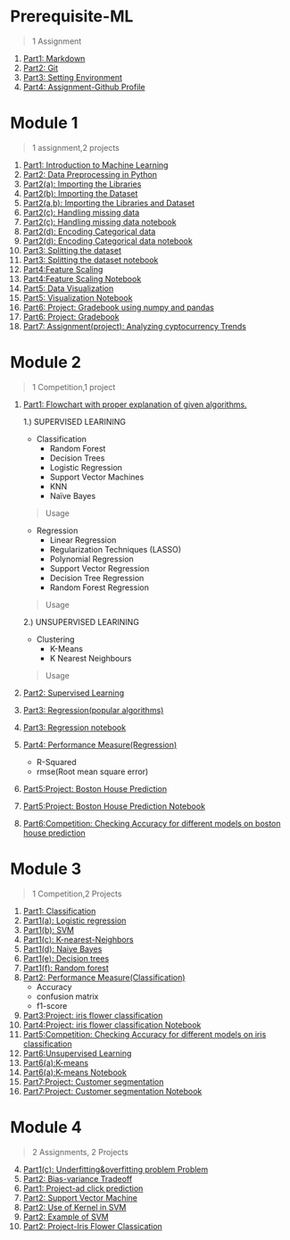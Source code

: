 # Prerequisite-ML

> 1 Assignment

1. [Part1: Markdown](Part1-markdown.md)
2. [Part2: Git](Part2-git.md)
3. [Part3: Setting Environment](Part3-env.md)
4. [Part4: Assignment-Github Profile](Part4-ass.md)

# Module 1

> 1 assignment,2 projects 

1. [Part1: Introduction to Machine Learning ](Part1-ML.md)
2. [Part2: Data Preprocessing in Python](Part2-preprocess.md)
3. [Part2(a): Importing the Libraries](Part2(a)-imp_lib.md)
4. [Part2(b): Importing the Dataset](Part2(b)-imp_data.md)
5. [Part2(a,b): Importing the Libraries and Dataset](Part2(a,b)-imp_lib&data.md)
7. [Part2(c): Handling missing data](Part2(c)-Missing.md)
8. [Part2(c): Handling missing data notebook](Part2(c)-Missing.ipynb)
9. [Part2(d): Encoding Categorical data](Part2(d)-Encoding.md)
10. [Part2(d): Encoding Categorical data notebook](Part2(d)-Encoding.ipynb)
11. [Part3: Splitting the dataset](Part3-split.md)
12. [Part3: Splitting the dataset notebook](Part3-split.ipynb)
13. [Part4:Feature Scaling](part4-feature.md)
14. [Part4:Feature Scaling Notebook](part4-feature.ipynb)
15. [Part5: Data Visualization ](Part5-visualisation_theory.md)
16. [Part5: Visualization Notebook](Part5-visualization.ipynb)
17. [Part6: Project: Gradebook using numpy and pandas](Part6-gradebook.md)
18. [Part6: Project: Gradebook](Part6-gradebook.ipynb)
17. [Part7: Assignment(project): Analyzing cyptocurrency Trends](Part7-crpto.ipynb)

# Module 2

> 1 Competition,1 project
1. [Part1: Flowchart with proper explanation of given algorithms.](Part1-flowchart.md)  

   1.) SUPERVISED LEARINING
     * Classification
       * Random Forest
       * Decision Trees
       * Logistic Regression
       * Support Vector Machines
       * KNN
       * Naïve Bayes
     > Usage
     * Regression
       * Linear Regression
       * Regularization Techniques (LASSO)
       * Polynomial Regression
       * Support Vector Regression
       * Decision Tree Regression
       * Random Forest Regression
     > Usage  
     
   2.) UNSUPERVISED LEARINING
     * Clustering
        * K-Means
        * K Nearest Neighbours
     > Usage
    
2. [Part2: Supervised Learning](Part2-supervised_learning.md)
3. [Part3: Regression(popular algorithms)](Part3-regression.md)
4. [Part3: Regression notebook](Part3-regression.ipynb)
5. [Part4: Performance Measure(Regression)](Part4-Performance_measure-reg.md)
   * R-Squared
   * rmse(Root mean square error)
6. [Part5:Project: Boston House Prediction](Part5-boston.md)
7. [Part5:Project: Boston House Prediction Notebook](Part5-boston.ipynb)
8. [Part6:Competition: Checking Accuracy for different models on boston house prediction](Part6-Competition-accuracy-boston.md)

 # Module 3

> 1 Competition,2 Projects 

1. [Part1: Classification](Part1-classification.md)
2. [Part1(a): Logistic regression](Part1(a)-LoReg.md)
3. [Part1(b): SVM](Part1(b)-SVM.md)
4. [Part1(c): K-nearest-Neighbors](Part1(c)-Knn.md)
5. [Part1(d): Naiye Bayes](Part1(d)-Naive.md)
6. [Part1(e): Decision trees](Part1(e)-Decision.md)
7. [Part1(f): Random forest](Part1(f)-Random.md)
8. [Part2: Performance Measure(Classification)](Part2-Performance_measure-class.md)
    * Accuracy
    * confusion matrix
    * f1-score
9. [Part3:Project: iris flower classification](Part5-iris.md)
7. [Part4:Project: iris flower classification Notebook](Part5-iris.ipynb)
8. [Part5:Competition: Checking Accuracy for different models on iris classification](Part5-Competition-accuracy-iris.md)
9. [Part6:Unsupervised Learning](Part6-Unsuper.md)
10. [Part6(a):K-means](Part6(a)-k-means.md)
11. [Part6(a):K-means Notebook](Part6(a)-k-means.ipynb)
12. [Part7:Project: Customer segmentation](Part7:customer.md)
13. [Part7:Project: Customer segmentation Notebook](Part7:customer.ipynb)


# Module 4

> 2 Assignments, 2 Projects 

4. [Part1(c): Underfitting&overfitting problem Problem](Part2-underfitting.md)
5. [Part2: Bias-variance Tradeoff](Part2-Tradeoff.md)
3. [Part1: Project-ad click prediction](Part1-ACP.ipynb)
4. [Part2: Support Vector Machine](Part2-SVM.md)
5. [Part2: Use of Kernel in SVM](Part2-Kernel.md)
6. [Part2: Example of SVM](Part2-SVM.ipynb)
7. [Part2: Project-Iris Flower Classication](Part1-IFC.ipynb)

